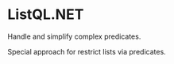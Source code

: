 # ListQL.NET

Handle and simplify complex predicates.

Special approach for restrict lists via predicates.
